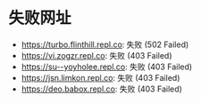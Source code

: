 # 失败网址
- https://turbo.flinthill.repl.co: 失败 (502
Failed)
- https://vi.zogzr.repl.co: 失败 (403
Failed)
- https://su--yoyholee.repl.co: 失败 (403
Failed)
- https://jsn.limkon.repl.co: 失败 (403
Failed)
- https://deo.babox.repl.co: 失败 (403
Failed)
